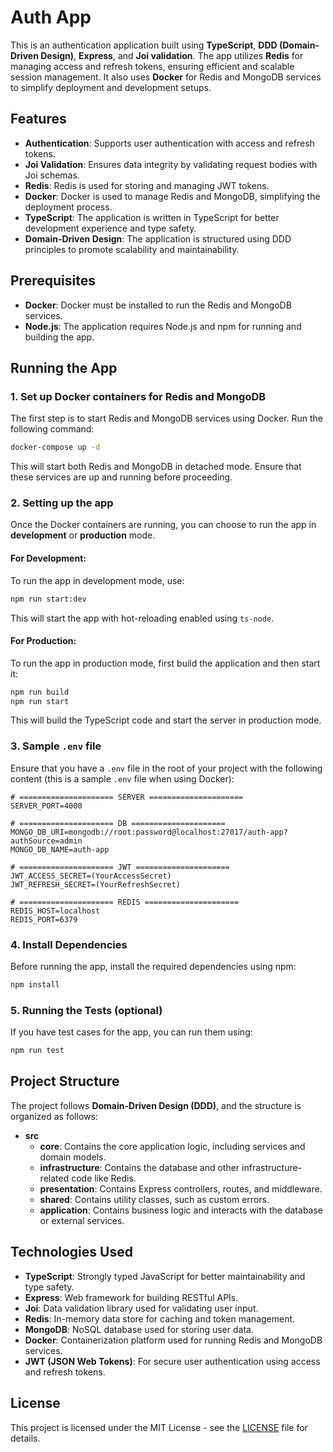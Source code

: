 # Auth App

This is an authentication application built using **TypeScript**, **DDD (Domain-Driven Design)**, **Express**, and **Joi validation**. The app utilizes **Redis** for managing access and refresh tokens, ensuring efficient and scalable session management. It also uses **Docker** for Redis and MongoDB services to simplify deployment and development setups.

## Features

- **Authentication**: Supports user authentication with access and refresh tokens.
- **Joi Validation**: Ensures data integrity by validating request bodies with Joi schemas.
- **Redis**: Redis is used for storing and managing JWT tokens.
- **Docker**: Docker is used to manage Redis and MongoDB, simplifying the deployment process.
- **TypeScript**: The application is written in TypeScript for better development experience and type safety.
- **Domain-Driven Design**: The application is structured using DDD principles to promote scalability and maintainability.

## Prerequisites

- **Docker**: Docker must be installed to run the Redis and MongoDB services.
- **Node.js**: The application requires Node.js and npm for running and building the app.

## Running the App

### 1. Set up Docker containers for Redis and MongoDB

The first step is to start Redis and MongoDB services using Docker. Run the following command:

```bash
docker-compose up -d
```

This will start both Redis and MongoDB in detached mode. Ensure that these services are up and running before proceeding.

### 2. Setting up the app

Once the Docker containers are running, you can choose to run the app in **development** or **production** mode.

#### For Development:

To run the app in development mode, use:

```bash
npm run start:dev
```

This will start the app with hot-reloading enabled using `ts-node`.

#### For Production:

To run the app in production mode, first build the application and then start it:

```bash
npm run build
npm run start
```

This will build the TypeScript code and start the server in production mode.

### 3. Sample `.env` file

Ensure that you have a `.env` file in the root of your project with the following content (this is a sample `.env` file when using Docker):

```env
# ===================== SERVER =====================
SERVER_PORT=4000

# ===================== DB =====================
MONGO_DB_URI=mongodb://root:password@localhost:27017/auth-app?authSource=admin
MONGO_DB_NAME=auth-app

# ===================== JWT =====================
JWT_ACCESS_SECRET=(YourAccessSecret)
JWT_REFRESH_SECRET=(YourRefreshSecret)

# ===================== REDIS =====================
REDIS_HOST=localhost
REDIS_PORT=6379
```

### 4. Install Dependencies

Before running the app, install the required dependencies using npm:

```bash
npm install
```

### 5. Running the Tests (optional)

If you have test cases for the app, you can run them using:

```bash
npm run test
```

## Project Structure

The project follows **Domain-Driven Design (DDD)**, and the structure is organized as follows:

- **src**
  - **core**: Contains the core application logic, including services and domain models.
  - **infrastructure**: Contains the database and other infrastructure-related code like Redis.
  - **presentation**: Contains Express controllers, routes, and middleware.
  - **shared**: Contains utility classes, such as custom errors.
  - **application**: Contains business logic and interacts with the database or external services.

## Technologies Used

- **TypeScript**: Strongly typed JavaScript for better maintainability and type safety.
- **Express**: Web framework for building RESTful APIs.
- **Joi**: Data validation library used for validating user input.
- **Redis**: In-memory data store for caching and token management.
- **MongoDB**: NoSQL database used for storing user data.
- **Docker**: Containerization platform used for running Redis and MongoDB services.
- **JWT (JSON Web Tokens)**: For secure user authentication using access and refresh tokens.

## License

This project is licensed under the MIT License - see the [LICENSE](LICENSE) file for details.
